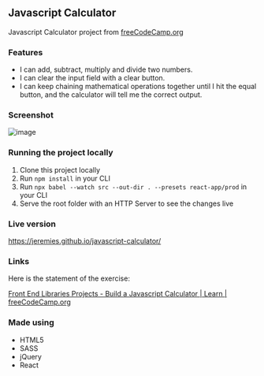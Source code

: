 ## Javascript Calculator

Javascript Calculator project from [freeCodeCamp.org](https://www.freecodecamp.org/)

### Features

- I can add, subtract, multiply and divide two numbers.
- I can clear the input field with a clear button.
- I can keep chaining mathematical operations together until I hit the equal button, and the calculator will tell me the correct output.

### Screenshot

![image](https://user-images.githubusercontent.com/18210819/140081329-cc137e03-60ae-4e6f-ade4-6eec15c80013.png)

### Running the project locally

1. Clone this project locally
2. Run `npm install` in your CLI
3. Run `npx babel --watch src --out-dir . --presets react-app/prod` in your CLI
4. Serve the root folder with an HTTP Server to see the changes live

### Live version

https://jeremies.github.io/javascript-calculator/

### Links

Here is the statement of the exercise:

[Front End Libraries Projects - Build a Javascript Calculator | Learn | freeCodeCamp.org](https://www.freecodecamp.org/learn/front-end-libraries/front-end-libraries-projects/build-a-javascript-calculator)

### Made using

- HTML5
- SASS
- jQuery
- React
